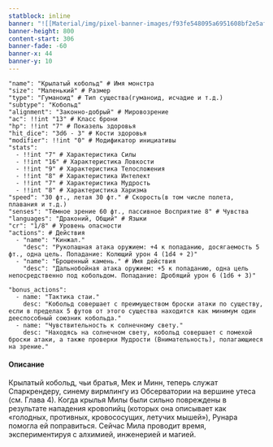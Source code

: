 ```yaml
---
statblock: inline
banner: "![[Material/img/pixel-banner-images/f93fe548095a6951608bf2e5af9a49c5.jpg]]"
banner-height: 800
content-start: 306
banner-fade: -60
banner-x: 44
banner-y: 10
---
```



```statblock
"name": "Крылатый кобольд" # Имя монстра
"size": "Маленький" # Размер
"type": "Гуманоид" # Тип существа(гуманоид, исчадие и т.д.)
"subtype": "Кобольд"
"alignment": "Законно-добрый" # Мировозрение
"ac": !!int "13" # Класс брони
"hp": !!int "7" # Показель здоровья
"hit_dice": "3d6 - 3" # Кости здоровья
"modifier": !!int "0" # Модификатор инициативы
"stats":
  - !!int "7" # Характеристика Силы
  - !!int "16" # Характеристика Ловкости
  - !!int "9" # Характеристика Телосложения
  - !!int "8" # Характеристика Интелект
  - !!int "7" # Характеристика Мудрость
  - !!int "8" # Характеристика Харизма
"speed": "30 фт., летая 30 фт." # Скорость(в том числе полета, плавания и т.д.)
"senses": "Тёмное зрение 60 фт., пассивное Восприятие 8" # Чувства
"languages": "Драконий, Общий" # Языки
"cr": "1/8" # Уровень опасности
"actions": # Действия
  - "name": "Кинжал."
    "desc": "Рукопашная атака оружием: +4 к попаданию, досягаемость 5 фт., одна цель. Попадание: Колющий урон 4 (1d4 + 2)"
  - "name": "Брошенный камень." # Имя действия
    "desc": "Дальнобойная атака оружием: +5 к попаданию, одна цель непосредственно под кобольдом. Попадание: Дробящий урон 6 (1d6 + 3)"

"bonus_actions":
  - name: "Тактика стаи."
    desc: "Кобольд совершает с преимуществом броски атаки по существу, если в пределах 5 футов от этого существа находится как минимум один дееспособный союзник кобольда."
  - name: "Чувствительность к солнечному свету."
    desc: "Находясь на солнечном свету, кобольд совершает с помехой броски атаки, а также проверки Мудрости (Внимательность), полагающиеся на зрение."
```

#### Описание
Крылатый кобольд, чьи братья, Мек и Минн, теперь служат Спаркрендеру, синему вирмлингу из Обсерватории на вершине утеса (см. Глава 4). Когда крылья Милы были сильно повреждены в результате нападения кровопийц (которых она описывает как «голодных, противных, кровососущих, летучих мышей»), Рунара помогла ей поправиться. Сейчас Мила проводит время, экспериментируя с алхимией, инженерией и магией.
